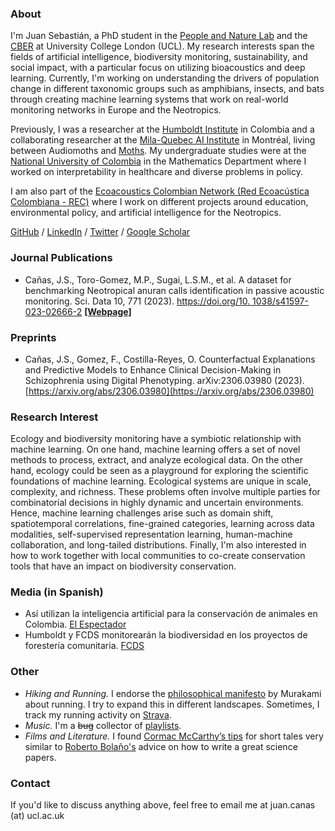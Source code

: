 ### About

I'm Juan Sebastián, a PhD student in the [People and Nature Lab](https://www.ucl.ac.uk/biosciences/gee/people-and-nature-lab) and the [CBER](https://www.ucl.ac.uk/biosciences/gee/ucl-centre-biodiversity-and-environment-research) at University College London (UCL). My research interests span the fields of artificial intelligence, biodiversity monitoring, sustainability, and social impact, with a particular focus on utilizing bioacoustics and deep learning. Currently, I'm working on understanding the drivers of population change in different taxonomic groups such as amphibians, insects, and bats through creating machine learning systems that work on real-world monitoring networks in Europe and the Neotropics. 

Previously, I was a researcher at the [Humboldt Institute](http://www.humboldt.org.co/es) in Colombia and a collaborating researcher at the [Mila-Quebec AI Institute](https://mila.quebec/) in Montréal, living between Audiomoths and [Moths](https://mila.quebec/en/automated-monitoring-of-insects-ami). My undergraduate studies were at the [National University of Colombia](https://unal.edu.co/) in the Mathematics Department where I worked on interpretability in healthcare and diverse problems in policy. 

I am also part of the [Ecoacoustics Colombian Network (Red Ecoacústica Colombiana - REC)](https://redecoacustica.org/) where I work on different projects around education, environmental policy, and artificial intelligence for the Neotropics.

[GitHub](https://github.com/jscanass) / [LinkedIn](https://www.linkedin.com/in/jscanass/) / [Twitter](https://twitter.com/jscanass) / [Google Scholar](https://scholar.google.com/citations?user=rLFshuYAAAAJ&hl=en)


### Journal Publications

*   Cañas, J.S., Toro-Gomez, M.P., Sugai, L.S.M., et al. A dataset for benchmarking Neotropical anuran calls identification in passive acoustic monitoring. Sci. Data 10, 771 (2023).  [https://doi.org/10.
1038/s41597-023-02666-2](https://doi.org/10.1038/s41597-023-02666-2) **[[Webpage]](https://soundclim.github.io/anuraweb/)**

### Preprints

*   Cañas, J.S., Gomez, F., Costilla-Reyes, O. Counterfactual Explanations and Predictive Models to Enhance Clinical Decision-Making in Schizophrenia using Digital Phenotyping. arXiv:2306.03980
(2023). [https://arxiv.org/abs/2306.03980](https://arxiv.org/abs/2306.03980)


### Research Interest

Ecology and biodiversity monitoring have a symbiotic relationship with machine learning. On one hand, machine learning offers a set of novel methods to process, extract, and analyze ecological data. On the other hand, ecology could be seen as a playground for exploring the scientific foundations of machine learning. Ecological systems are unique in scale, complexity, and richness. These problems often involve multiple parties for combinatorial decisions in highly dynamic and uncertain environments. Hence, machine learning challenges arise such as domain shift, spatiotemporal correlations, fine-grained categories, learning across data modalities, self-supervised representation learning, human-machine collaboration, and long-tailed distributions. Finally, I'm also interested in how to work together with local communities to co-create conservation tools that have an impact on biodiversity conservation.


### Media (in Spanish)

*   Así utilizan la inteligencia artificial para la conservación de animales en Colombia. [El Espectador](https://www.msn.com/es-co/noticias/nacional/as%C3%AD-utilizan-la-inteligencia-artificial-para-la-conservaci%C3%B3n-de-animales-en-colombia/ar-AA1gXl04)
*   Humboldt y FCDS monitorearán la biodiversidad en los proyectos de forestería comunitaria. [FCDS](https://fcds.org.co/humboldt-y-fcds-monitorearan-la-biodiversidad/)

### Other 

*   *Hiking and Running.* I endorse the [philosophical manifesto](https://www.harukimurakami.com/book/what-i-talk-about-when-i-talk-about-running-a-memoir) by Murakami about running. I try to expand this in different landscapes. Sometimes, I track my running activity on [Strava](https://www.strava.com/athletes/13042082).
*   *Music.* I'm a ~~bug~~ collector of [playlists](https://open.spotify.com/user/jscanass/playlists).
*  *Films and Literature.* I found [Cormac McCarthy’s tips](https://www.nature.com/articles/d41586-019-02918-5) for short tales very similar to [Roberto Bolaño's](https://lithub.com/roberto-bolanos-best-advice-for-writing-short-stories-is-pretty-wild/) advice on how to write a great science papers.


### Contact

If you'd like to discuss anything above, feel free to email me at juan.canas (at) ucl.ac.uk

